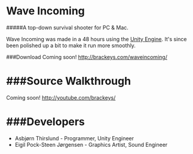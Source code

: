 Wave Incoming
========

#####A top-down survival shooter for PC & Mac.

Wave Incoming was made in a 48 hours using the [Unity Engine](http://unity3d.com). It's since been polished up a bit to make it run more smoothly.


###Download
Coming soon! http://brackeys.com/waveincoming/


###Source Walkthrough
========
Coming soon! http://youtube.com/brackeys/

###Developers
========
* Asbjørn Thirslund - Programmer, Unity Engineer
* Eigil Pock-Steen Jørgensen - Graphics Artist, Sound Engineer
